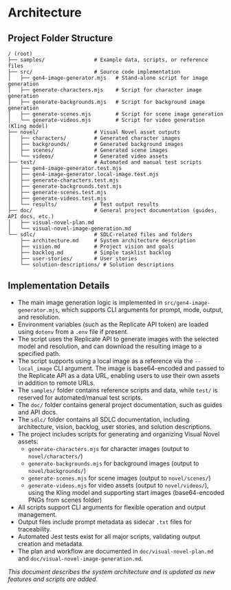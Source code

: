 # Architecture

## Project Folder Structure

```
/ (root)
├── samples/                # Example data, scripts, or reference files
├── src/                    # Source code implementation
│   ├── gen4-image-generator.mjs   # Stand-alone script for image generation
│   ├── generate-characters.mjs    # Script for character image generation
│   ├── generate-backgrounds.mjs   # Script for background image generation
│   ├── generate-scenes.mjs        # Script for scene image generation
│   └── generate-videos.mjs        # Script for video generation (Kling model)
├── novel/                  # Visual Novel asset outputs
│   ├── characters/         # Generated character images
│   ├── backgrounds/        # Generated background images
│   ├── scenes/             # Generated scene images
│   └── videos/             # Generated video assets
├── test/                   # Automated and manual test scripts
│   ├── gen4-image-generator.test.mjs
│   ├── gen4-image-generator.local-image.test.mjs
│   ├── generate-characters.test.mjs
│   ├── generate-backgrounds.test.mjs
│   ├── generate-scenes.test.mjs
│   ├── generate-videos.test.mjs
│   └── results/            # Test output results
├── doc/                    # General project documentation (guides, API docs, etc.)
│   ├── visual-novel-plan.md
│   └── visual-novel-image-generation.md
└── sdlc/                   # SDLC-related files and folders
    ├── architecture.md     # System architecture description
    ├── vision.md           # Project vision and goals
    ├── backlog.md          # Simple tasklist backlog
    ├── user-stories/       # User stories
    └── solution-descriptions/ # Solution descriptions
```

## Implementation Details

- The main image generation logic is implemented in `src/gen4-image-generator.mjs`, which supports CLI arguments for prompt, mode, output, and resolution.
- Environment variables (such as the Replicate API token) are loaded using `dotenv` from a `.env` file if present.
- The script uses the Replicate API to generate images with the selected model and resolution, and can download the resulting image to a specified path.
- The script supports using a local image as a reference via the `--local_image` CLI argument. The image is base64-encoded and passed to the Replicate API as a data URL, enabling users to use their own assets in addition to remote URLs.
- The `samples/` folder contains reference scripts and data, while `test/` is reserved for automated/manual test scripts.
- The `doc/` folder contains general project documentation, such as guides and API docs.
- The `sdlc/` folder contains all SDLC documentation, including architecture, vision, backlog, user stories, and solution descriptions.
- The project includes scripts for generating and organizing Visual Novel assets:
  - `generate-characters.mjs` for character images (output to `novel/characters/`)
  - `generate-backgrounds.mjs` for background images (output to `novel/backgrounds/`)
  - `generate-scenes.mjs` for scene images (output to `novel/scenes/`)
  - `generate-videos.mjs` for video assets (output to `novel/videos/`), using the Kling model and supporting start images (base64-encoded PNGs from scenes folder)
- All scripts support CLI arguments for flexible operation and output management.
- Output files include prompt metadata as sidecar `.txt` files for traceability.
- Automated Jest tests exist for all major scripts, validating output creation and metadata.
- The plan and workflow are documented in `doc/visual-novel-plan.md` and `doc/visual-novel-image-generation.md`.

_This document describes the system architecture and is updated as new features and scripts are added._
